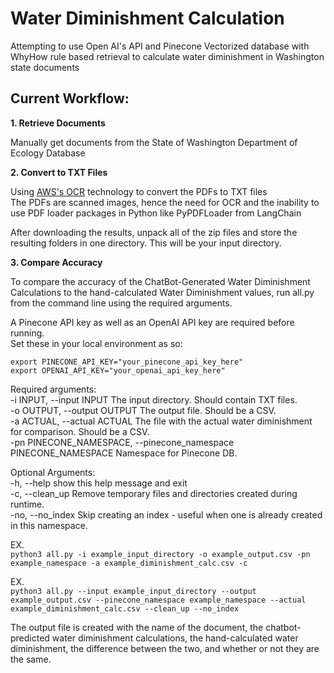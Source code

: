# Water Diminishment Calculation

Attempting to use Open AI's API and Pinecone Vectorized database with WhyHow rule based retrieval to calculate water diminishment in Washington state documents

## Current Workflow:  
  
**1. Retrieve Documents**  

 Manually get documents from the State of Washington Department of Ecology Database  
  
**2. Convert to TXT Files**  

 Using [AWS's OCR](https://aws.amazon.com/textract/) technology to convert the PDFs to TXT files  
 The PDFs are scanned images, hence the need for OCR and the inability to use PDF loader packages in Python like PyPDFLoader from LangChain  

 After downloading the results, unpack all of the zip files and store the resulting folders in one directory. This will be your input directory. 
  
**3. Compare Accuracy**

 To compare the accuracy of the ChatBot-Generated Water Diminishment Calculations to the hand-calculated Water Diminishment values, run all.py from the command line using the required arguments.   

 A Pinecone API key as well as an OpenAI API key are required before running.  
 Set these in your local environment as so:  

   `export PINECONE_API_KEY="your_pinecone_api_key_here"`   
   `export OPENAI_API_KEY="your_openai_api_key_here"`  

 Required arguments:  
  -i INPUT, --input INPUT        The input directory. Should contain TXT files.  
  -o OUTPUT, --output OUTPUT     The output file. Should be a CSV.  
  -a ACTUAL, --actual ACTUAL     The file with the actual water diminishment for comparison. Should be a CSV.  
  -pn PINECONE_NAMESPACE, --pinecone_namespace PINECONE_NAMESPACE    Namespace for Pinecone DB.  
  
 Optional Arguments:  
  -h, --help            show this help message and exit  
  -c, --clean_up        Remove temporary files and directories created during runtime.  
  -no, --no_index       Skip creating an index - useful when one is already created in this namespace.
  
  
 EX.  
   `python3 all.py -i example_input_directory -o example_output.csv -pn example_namespace -a example_diminishment_calc.csv -c`  
  
 EX.  
   `python3 all.py --input example_input_directory --output example_output.csv --pinecone_namespace example_namespace --actual example_diminishment_calc.csv --clean_up --no_index`  
  
 The output file is created with the name of the document, the chatbot-predicted water diminishment calculations, the hand-calculated water diminishment, the difference between the two, and whether or not they are the same.  

